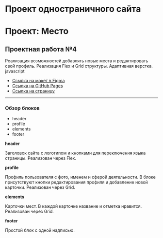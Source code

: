 # Проект одностраничного сайта
# Проект: Место

## Проектная работа №4

Реализация возможностей добавлять новые места и редактировать свой профиль. Реализация Flex и Grid структуры. Адаптивная верстка. javascript


* [Ссылка на макет в Figma](https://www.figma.com/file/5S2WSbEFL6awjVWJ0NWL8Q/Sprint-3_-Russia-_-desktop-mobile?node-id=28503%3A0)
* [Ссылка на GitHub Pages](https://github.com/S25KeePeR/mesto/tree/main)
* [Ссылка на страницу](https://s25keeper.github.io/mesto/index.html)



----
### Обзор блоков

* header
* profile
* elements
* footer



**header**

Заголовок сайта с логотипом и кнопками для переключения языка страницы. Реализован через Flex.

**profile**

Профиль пользователя с фото, именем и сферой деятельности. В блоке присутствуют кнопки редактирования профиля и добавление новой карточки. Реализован через Grid.

**elements**

Карточки мест. В каждой карточке название и отметка нравится. Реализован через Grid.

**footer**

Простой блок с одной надписью.
